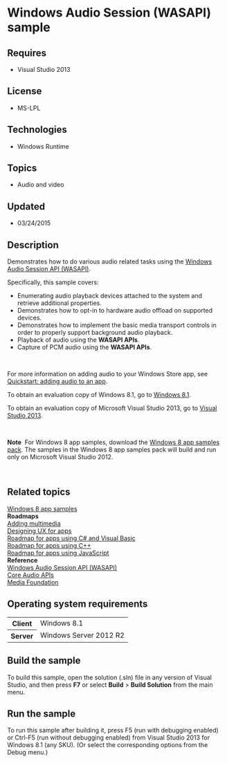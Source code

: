 # Windows Audio Session (WASAPI) sample
## Requires
- Visual Studio 2013
## License
- MS-LPL
## Technologies
- Windows Runtime
## Topics
- Audio and video
## Updated
- 03/24/2015
## Description

<div id="mainSection">
<p>Demonstrates how to do various audio related tasks using the <a href="http://msdn.microsoft.com/library/windows/apps/dd371455">
Windows Audio Session API (WASAPI)</a>.</p>
<p>Specifically, this sample covers:</p>
<ul>
<li>Enumerating audio playback devices attached to the system and retrieve additional properties.
</li><li>Demonstrates how to opt-in to hardware audio offload on supported devices. </li><li>Demonstrates how to implement the basic media transport controls in order to properly support background audio playback.
</li><li>Playback of audio using the <strong>WASAPI APIs</strong>. </li><li>Capture of PCM audio using the <strong>WASAPI APIs</strong>. </li></ul>
<p>&nbsp;</p>
<p>For more information on adding audio to your Windows Store app, see <a href="http://msdn.microsoft.com/library/windows/apps/hh452730">
Quickstart: adding audio to an app</a>.</p>
<p>To obtain an evaluation copy of Windows&nbsp;8.1, go to <a href="http://go.microsoft.com/fwlink/p/?linkid=301696">
Windows&nbsp;8.1</a>.</p>
<p>To obtain an evaluation copy of Microsoft Visual Studio&nbsp;2013, go to <a href="http://go.microsoft.com/fwlink/p/?linkid=301697">
Visual Studio&nbsp;2013</a>.</p>
<p>&nbsp;</p>
<p class="note"><strong>Note</strong>&nbsp;&nbsp;For Windows&nbsp;8 app samples, download the
<a href="http://go.microsoft.com/fwlink/p/?LinkId=301698">Windows&nbsp;8 app samples pack</a>. The samples in the Windows&nbsp;8 app samples pack will build and run only on Microsoft Visual Studio&nbsp;2012.</p>
<p>&nbsp;</p>
<h2><a id="related_topics"></a>Related topics</h2>
<dl><dt><a href="http://go.microsoft.com/fwlink/p/?LinkID=227694">Windows 8 app samples</a>
</dt><dt><strong>Roadmaps</strong> </dt><dt><a href="http://msdn.microsoft.com/library/windows/apps/hh465134">Adding multimedia</a>
</dt><dt><a href="http://msdn.microsoft.com/library/windows/apps/hh767284">Designing UX for apps</a>
</dt><dt><a href="http://msdn.microsoft.com/library/windows/apps/br229583">Roadmap for apps using C# and Visual Basic</a>
</dt><dt><a href="http://msdn.microsoft.com/library/windows/apps/hh700360">Roadmap for apps using C&#43;&#43;</a>
</dt><dt><a href="http://msdn.microsoft.com/library/windows/apps/hh465037">Roadmap for apps using JavaScript</a>
</dt><dt><strong>Reference</strong> </dt><dt><a href="http://msdn.microsoft.com/library/windows/apps/dd371455">Windows Audio Session API (WASAPI)</a>
</dt><dt><a href="http://msdn.microsoft.com/library/windows/apps/dd370802">Core Audio APIs</a>
</dt><dt><a href="http://msdn.microsoft.com/library/windows/apps/ms694197">Media Foundation</a>
</dt></dl>
<h2>Operating system requirements</h2>
<table>
<tbody>
<tr>
<th>Client</th>
<td><dt>Windows&nbsp;8.1 </dt></td>
</tr>
<tr>
<th>Server</th>
<td><dt>Windows Server&nbsp;2012&nbsp;R2 </dt></td>
</tr>
</tbody>
</table>
<h2>Build the sample</h2>
<p>To build this sample, open the solution (.sln) file in any version of Visual Studio, and then press
<strong>F7</strong> or select <strong>Build</strong> &gt; <strong>Build Solution</strong> from the main menu.</p>
<h2>Run the sample</h2>
<p>To run this sample after building it, press F5 (run with debugging enabled) or Ctrl-F5 (run without debugging enabled) from Visual Studio&nbsp;2013 for Windows&nbsp;8.1 (any SKU). (Or select the corresponding options from the Debug menu.)</p>
</div>
